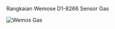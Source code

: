 Rangkaian Wemose D1-8266 Sensor Gas

![Wemos Gas](https://github.com/DESFIANTO/Wemos-D1-8266-Sensor-Gas-M2/assets/117556958/36291083-f30a-4376-8681-2e9abda31170)
